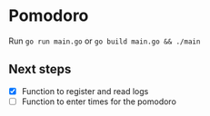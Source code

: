 # Pomodoro

Run `go run main.go` or `go build main.go && ./main`

## Next steps

- [X] Function to register and read logs
- [ ] Function to enter times for the pomodoro
